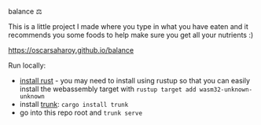 balance ⚖️

This is a little project I made where you type in what you have eaten and it recommends you some foods to help make sure you get all your nutrients :)

https://oscarsaharoy.github.io/balance

Run locally:
- [install rust](https://www.rust-lang.org/tools/install) - you may need to install using rustup so that you can easily install the webassembly target with `rustup target add wasm32-unknown-unknown`
- install [trunk](https://trunkrs.dev/): `cargo install trunk`
- go into this repo root and `trunk serve`

